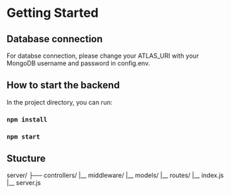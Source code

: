# Getting Started

## Database connection

For databse connection, please change your ATLAS_URI with your MongoDB username and password in config.env.

## How to start the backend

In the project directory, you can run:
### `npm install`
### `npm start`


## Stucture
server/
├── controllers/
|__ middleware/
|__ models/
|__ routes/
|__ index.js
|__ server.js
